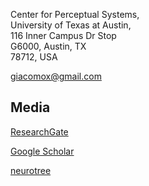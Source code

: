Center for Perceptual Systems, <br>
University of Texas at Austin, <br>
116 Inner Campus Dr Stop <br>
G6000, Austin, TX <br>
78712, USA

<giacomox@gmail.com>



## Media
[ResearchGate](https://www.researchgate.net/profile/Giacomo_Benvenuti3)

[Google Scholar](https://scholar.google.com/citations?hl=it&view_op=list_works&gmla=AJsN-F72k1ICD1sc6UUs7NLxd7PgW5F5NlHtBdd4zlfD1NM3ozVAIalwWcMoZN3FtDK4xJhN2tS8O-ZFEce1oqh6aOcRREvb54X3Ogfuhz0JQDtvuB6yUfY&user=sdnYoa4AAAAJ)

[neurotree](https://neurotree.org/neurotree/tree.php?pid=760900)
